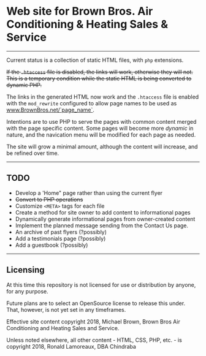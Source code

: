 # Web site for Brown Bros. Air Conditioning & Heating Sales & Service

---

Current status is a collection of static HTML files, with `php` extensions.

~~If the `.htaccess` file is disabled, the links will work, otherwise they will not. This is a temporary condition while the static HTML is being converted to dynamic PHP.~~

The links in the generated HTML now work and the `.htaccess` file is enabled with the `mod_rewrite` configured to allow page names to be used as www.BrownBros.net/`page_name`.

Intentions are to use PHP to serve the pages with common content merged with the page specific content. Some pages will become more _dynamic_ in nature, and the navication menu will be modified for each page as needed.

The site will grow a minimal amount, although the content will increase, and be refined over time.

---

## TODO

- Develop a 'Home" page rather than using the current flyer
- ~~Convert to PHP operations~~
- Customize `<META>` tags for each file
- Create a method for site owner to add content to informational pages
- Dynamically generate informational pages from owner-created content
- Implement the planned message sending from the Contact Us page.
- An archive of past flyers (?possibly)
- Add a testimonials page (?possibly)
- Add a guestbook (?possibly)

---

## Licensing

At this time this repository is not licensed for use or distribution by anyone, for any purpose.

Future plans are to select an OpenSource license to release this under. That, however, is not yet set in any timeframes.

Effective site content copyright 2018, Michael Brown, Brown Bros Air Conditioning and Heating Sales and Service.

Unless noted elsewhere, all other content - HTML, CSS, PHP, etc. - is copyright 2018, Ronald Lamoreaux, DBA Chindraba

